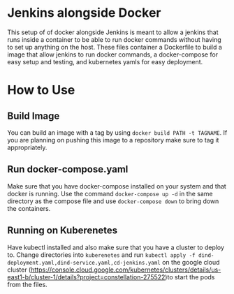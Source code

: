# Jenkins alongside Docker

This setup of of docker alongside Jenkins is meant to allow a jenkins that runs inside a container to be able to run docker commands without having to set up anything on the host. These files container a Dockerfile to build a image that allow jenkins to run docker commands, a docker-compose for easy setup and testing, and kubernetes yamls for easy deployment.

# How to Use

## Build Image
You can build an image with a tag by using `docker build PATH -t TAGNAME`. If you are planning on pushing this image to a repository make sure to tag it appropriately.

## Run docker-compose.yaml

Make sure that you have docker-compose installed on your system and that docker is running. Use the command `docker-compose up -d` in the same directory as the compose file and use `docker-compose down` to bring down the containers.

## Running on Kuberenetes

Have kubectl installed and also make sure that you have a cluster to deploy to. Change directories into `kuberenetes` and run `kubectl apply -f dind-deployment.yaml,dind-service.yaml,cd-jenkins.yaml` on the google cloud cluster (https://console.cloud.google.com/kubernetes/clusters/details/us-east1-b/cluster-1/details?project=constellation-275522)to start the pods from the files.
